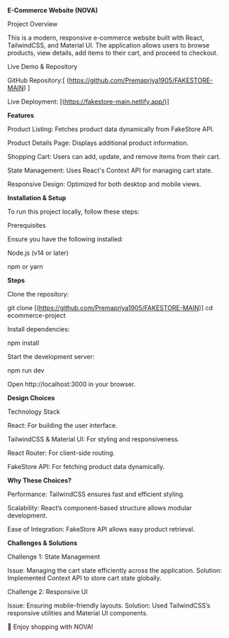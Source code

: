 **E-Commerce Website (NOVA)**

Project Overview

This is a modern, responsive e-commerce website built with React, TailwindCSS, and Material UI. The application allows users to browse products, view details, add items to their cart, and proceed to checkout.

Live Demo & Repository

GitHub Repository:[ (https://github.com/Premapriya1905/FAKESTORE-MAIN) ]

Live Deployment: [(https://fakestore-main.netlify.app/)]

**Features**

Product Listing: Fetches product data dynamically from FakeStore API.

Product Details Page: Displays additional product information.

Shopping Cart: Users can add, update, and remove items from their cart.

State Management: Uses React's Context API for managing cart state.

Responsive Design: Optimized for both desktop and mobile views.


**Installation & Setup**

To run this project locally, follow these steps:

Prerequisites

Ensure you have the following installed:

Node.js (v14 or later)

npm or yarn

**Steps**

Clone the repository:

git clone [(https://github.com/Premapriya1905/FAKESTORE-MAIN)]
cd ecommerce-project

Install dependencies:

npm install

Start the development server:

npm run dev

Open http://localhost:3000 in your browser.

**Design Choices**

Technology Stack

React: For building the user interface.

TailwindCSS & Material UI: For styling and responsiveness.

React Router: For client-side routing.

FakeStore API: For fetching product data dynamically.

**Why These Choices?**

Performance: TailwindCSS ensures fast and efficient styling.

Scalability: React’s component-based structure allows modular development.

Ease of Integration: FakeStore API allows easy product retrieval.

**Challenges & Solutions**

Challenge 1: State Management

Issue: Managing the cart state efficiently across the application.
Solution: Implemented Context API to store cart state globally.

Challenge 2: Responsive UI

Issue: Ensuring mobile-friendly layouts.
Solution: Used TailwindCSS’s responsive utilities and Material UI components.

🚀 Enjoy shopping with NOVA!
